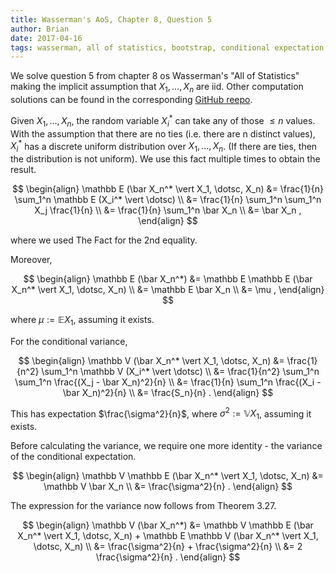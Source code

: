 ```yaml
---
title: Wasserman's AoS, Chapter 8, Question 5
author: Brian
date: 2017-04-16
tags: wasserman, all of statistics, bootstrap, conditional expectation, conditional variance
---
```


We solve question 5 from chapter 8 os Wasserman's "All of Statistics" making the implicit assumption that $X_1, \dotsc, X_n$ are iid. 
Other computation solutions can be found in the corresponding [GitHub reepo](https://github.com/stappit/all-of-statistics). 

Given $X_1, \dotsc, X_n$, the random variable $X_i^*$ can take any of those $\le n$ values.
With the assumption that there are no ties (i.e. there are n distinct values), $X_i^*$ has a discrete uniform distribution over $X_1, \dotsc, X_n$.
(If there are ties, then the distribution is not uniform).
We use this fact multiple times to obtain the result.

$$
\begin{align}
  \mathbb E (\bar X_n^* \vert X_1, \dotsc, X_n)
  &=
  \frac{1}{n} \sum_1^n \mathbb E (X_i^* \vert \dotsc)
  \\
  &=
  \frac{1}{n} \sum_1^n \sum_1^n X_j \frac{1}{n}
  \\
  &=
  \frac{1}{n} \sum_1^n \bar X_n
  \\
  &=
  \bar X_n
  ,
\end{align}
$$

where we used The Fact for the 2nd equality.

Moreover,

$$
\begin{align}
  \mathbb E (\bar X_n^*)
  &=
  \mathbb E \mathbb E (\bar X_n^* \vert X_1, \dotsc, X_n)
  \\
  &=
  \mathbb E \bar X_n
  \\
  &=
  \mu
  ,
\end{align}
$$

where $\mu := \mathbb E X_1$, assuming it exists.

For the conditional variance, 

$$
\begin{align}
  \mathbb V (\bar X_n^* \vert X_1, \dotsc, X_n)
  &=
  \frac{1}{n^2} \sum_1^n \mathbb V (X_i^* \vert \dotsc)
  \\
  &=
  \frac{1}{n^2} \sum_1^n \sum_1^n \frac{(X_j - \bar X_n)^2}{n}
  \\
  &=
  \frac{1}{n} \sum_1^n \frac{(X_i - \bar X_n)^2}{n}
  \\
  &=
  \frac{S_n}{n}
  .
\end{align}
$$

This has expectation $\frac{\sigma^2}{n}$, where $\sigma^2 := \mathbb V X_1$, assuming it exists.

Before calculating the variance, we require one more identity - the variance of the conditional expectation.

$$
\begin{align}
  \mathbb V \mathbb E (\bar X_n^* \vert X_1, \dotsc, X_n)
  &=
  \mathbb V \bar X_n
  \\
  &=
  \frac{\sigma^2}{n}
  .
\end{align}
$$

The expression for the variance now follows from Theorem 3.27.

$$
\begin{align}
  \mathbb V (\bar X_n^*)
  &=
  \mathbb V \mathbb E (\bar X_n^* \vert X_1, \dotsc, X_n)
  +
  \mathbb E \mathbb V (\bar X_n^* \vert X_1, \dotsc, X_n)
  \\
  &=
  \frac{\sigma^2}{n}
  +
  \frac{\sigma^2}{n}
  \\
  &=
  2 \frac{\sigma^2}{n}
  .
\end{align}
$$

